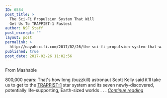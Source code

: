 ```yaml
---
ID: 6584
post_title: >
  The Sci-Fi Propulsion System That Will
  Get Us To TRAPPIST-1 Fastest
author: NSF Staff
post_excerpt: ""
layout: post
permalink: >
  http://nayahscifi.com/2017/02/26/the-sci-fi-propulsion-system-that-will-get-us-to-trappist-1-fastest/
published: true
post_date: 2017-02-26 11:02:56
---
```

From Mashable

800,000 years: That's how long (buzzkill) astronaut Scott Kelly said it'll take us to get to the <a href="http://mashable.com/category/trappist-1/">TRAPPIST-1</a> star system and its seven newly-discovered, potentially life-supporting, Earth-sized worlds . . . <a href="http://mashable.com/2017/02/23/traveling-to-trappist1-through-sci-fi/#vs4DqpR0gkqB"><em>Continue reading</em></a>